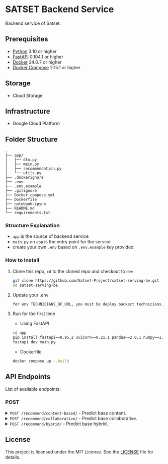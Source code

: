 # SATSET Backend Service

Backend service of Satset.

## Prerequisites

- [Python](https://www.python.org/) 3.10 or higher
- [FastAPI](https://fastapi.tiangolo.com/) 0.104.1 or higher
- [Docker](https://www.docker.com/) 24.0.7 or higher
- [Docker Compose](https://docs.docker.com/compose/) 2.15.1 or higher

## Storage

- Cloud Storage

## Infrastructure

- Google Cloud Platform

## Folder Structure

```
.
├── app/
│   ├── dto.py
│   ├── main.py
│   ├── recommendation.py
│   └── utils.py
├── .dockerignore
├── .env
├── .env.example
├── .gitignore
├── Docker-compose.yml
├── Dockerfile
├── notebook.ipynb
├── README.md
└── requirements.txt
```

### Structure Explanation

- `app` is the source of backend service
- `main.py` on `app` is the entry point for the service
- create your own `.env` based on `.env.example` key provided

### How to Install

1. Clone this repo, `cd` to the cloned repo and checkout to `dev`
   ```bash
   git clone https://github.com/Satset-Project/satset-serving-be.git
   cd satset-serving-be
   ```
2. Update your .env

   ```bash
   for env TECHNICIANS_DF_URL, you must be deploy buckect technicians.csv and using the public url
   ```

3. Run for the first time
   - Using FastAPI
   ```bash
   cd app
   pip install fastapi==0.95.2 uvicorn==0.21.1 pandas==2.0.1 numpy==1.26.4 tensorflow==2.16.1 scikit-learn==1.5.0 starlette==0.27.0 pydantic==1.10.7 python-dotenv==1.0.1
   fastapi dev main.py
   ```
   - Dockerfile
   ```bash
   docker compose up --build
   ```

## API Endpoints

List of available endpoints:

### POST

<details>
  <summary><code>POST /recommend/content-based/</code> - Predict base content.</summary><br>

| Name         | Params | Required     | Type     | Description                                                        |
| ------------ | ------ | ------------ | -------- | ------------------------------------------------------------------ |
| `user_skill` | Query  | **required** | `string` | The province of skills technicians. Example `plumbing maintenance` |

**Response**

```json
{
  "status": true,
  "code": 200,
  "message": "OK",
  "data": {
    "technicianid": 85,
    "name": "Yoga Adika Narpati",
    "phonenumber": 6282753036164,
    "email": "yoganarpati@gmail.com",
    "skills": "Plumbing Maintenance, Washing Machine Repair",
    "experience": 14,
    "certifications": "Sertifikat Kompetensi BNSP Teknisi Plumbing & Drainase",
    "address": "Jl. Ahmad Dahlan No. 52",
    "location": "Bengkulu",
    "ratingsreceived": 4.5
  }
}
```

</details>

<details>
  <summary><code>POST /recommend/collaborative/</code> - Predict base collaborative.</summary><br>

| Name      | Params | Required     | Type     | Description                          |
| --------- | ------ | ------------ | -------- | ------------------------------------ |
| `user_id` | Query  | **required** | `string` | The province of user id. Example `5` |

**Response**

```json
{
  "status": true,
  "code": 200,
  "message": "OK",
  "data": {
    "technicianid": 125,
    "name": "Nrima Fujiati",
    "phonenumber": 6289850655077,
    "email": "nrimafujiati@gmail.com",
    "skills": "Computer Installation, AC Maintenance",
    "experience": 6,
    "certifications": "Sertifikat Kompetensi BNSP Teknisi Komputer Spesialis Senior",
    "address": "Jalan Suniaraja No. 9",
    "location": "Padang",
    "ratingsreceived": 3.6
  }
}
```

</details>

<details>
  <summary><code>POST /recommend/hybrid/</code> - Predict base hybrid.</summary><br>

| Name         | Params | Required     | Type     | Description                                                        |
| ------------ | ------ | ------------ | -------- | ------------------------------------------------------------------ |
| `user_id`    | Query  | **required** | `string` | The province of user id. Example `150`                             |
| `user_skill` | Query  | **required** | `string` | The province of skills technicians. Example `plumbing maintenance` |

**Response**

```json
{
  "status": true,
  "code": 200,
  "message": "OK",
  "data": {
    "technicianid": 74,
    "name": "Balidin Hartana Nurdiyanti",
    "phonenumber": 6281672402650,
    "email": "balidinnurdiyanti@gmail.com",
    "skills": "AC Maintenance, Computer Maintenance",
    "experience": 13,
    "certifications": "Sertifikasi Profesi Teknik Pendingin dan Tata Udara",
    "address": "Gg. Veteran No. 54",
    "location": "Bukittinggi",
    "ratingsreceived": 4.1
  }
}
```

</details>

## License

This project is licensed under the MIT License. See the [LICENSE](LICENSE) file for details.
